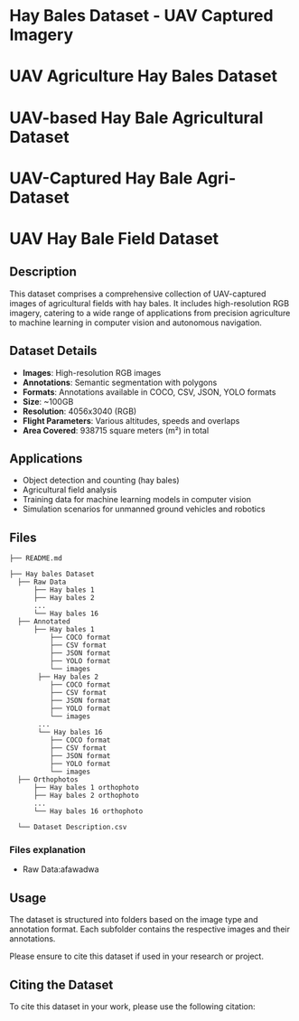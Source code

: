 # Hay Bales Dataset - UAV Captured Imagery
# UAV Agriculture Hay Bales Dataset
# UAV-based Hay Bale Agricultural Dataset
# UAV-Captured Hay Bale Agri-Dataset
# UAV Hay Bale Field Dataset

## Description
This dataset comprises a comprehensive collection of UAV-captured images of agricultural fields with hay bales. It includes high-resolution RGB imagery, catering to a wide range of applications from precision agriculture to machine learning in computer vision and autonomous navigation.

## Dataset Details
- **Images**: High-resolution RGB images
- **Annotations**: Semantic segmentation with polygons
- **Formats**: Annotations available in COCO, CSV, JSON, YOLO formats
- **Size**: ~100GB
- **Resolution**: 4056x3040 (RGB) 
- **Flight Parameters**: Various altitudes, speeds and overlaps
- **Area Covered**: 938715 square meters (m²) in total

## Applications
- Object detection and counting (hay bales)
- Agricultural field analysis
- Training data for machine learning models in computer vision
- Simulation scenarios for unmanned ground vehicles and robotics

## Files
    ├── README.md

    ├── Hay bales Dataset
      ├── Raw Data
          ├── Hay bales 1
          ├── Hay bales 2
          ...
          └── Hay bales 16
      ├── Annotated
          ├── Hay bales 1
              ├── COCO format
              ├── CSV format
              ├── JSON format
              ├── YOLO format
              └── images
           ├── Hay bales 2
              ├── COCO format
              ├── CSV format
              ├── JSON format
              ├── YOLO format
              └── images  
           ...
           └── Hay bales 16  
              ├── COCO format
              ├── CSV format
              ├── JSON format
              ├── YOLO format
              └── images  
      ├── Orthophotos
          ├── Hay bales 1 orthophoto
          ├── Hay bales 2 orthophoto
          ...
          └── Hay bales 16 orthophoto
          
      └── Dataset Description.csv

### Files explanation
- Raw Data:afawadwa
## Usage
The dataset is structured into folders based on the image type and annotation format. Each subfolder contains the respective images and their annotations. 

Please ensure to cite this dataset if used in your research or project.

## Citing the Dataset
To cite this dataset in your work, please use the following citation:
